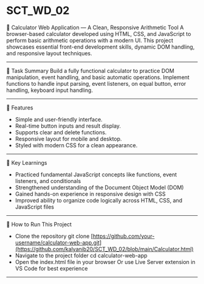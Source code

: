 # SCT_WD_02
📌 Calculator Web Application — 
A Clean, Responsive Arithmetic Tool
A browser-based calculator developed using HTML, CSS, and JavaScript to perform basic arithmetic operations with a modern UI. 
This project showcases essential front-end development skills, dynamic DOM handling, and responsive layout techniques.


-----

🧮  Task Summary
Build a fully functional calculator to practice DOM manipulation, event handling, and basic automatic operations.
Implement functions to handle input parsing, event listeners, on equal button, error handling, keyboard input handling.

-----

🎯  Features
- Simple and user-friendly interface.
- Real-time button inputs and result display.
- Supports clear and delete functions.
- Responsive layout for mobile and desktop.
- Styled with modern CSS for a clean appearance.

-----

🧠  Key Learnings
- Practiced fundamental JavaScript concepts like functions, event listeners, and conditionals
- Strengthened understanding of the Document Object Model (DOM)
- Gained hands-on experience in responsive design with CSS
- Improved ability to organize code logically across HTML, CSS, and JavaScript files

-----

🚀 How to Run This Project
- Clone the repository
git clone [https://github.com/your-username/calculator-web-app.git](https://github.com/kalyanib20/SCT_WD_02/blob/main/Calculator.html)
- Navigate to the project folder
cd calculator-web-app
- Open the index.html file in your browser
Or use Live Server extension in VS Code for best experience
-----



